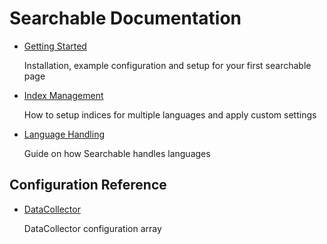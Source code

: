 # Searchable Documentation

* [Getting Started](getting-started.md)

    Installation, example configuration and setup for your first searchable page

* [Index Management](index-management.md)

    How to setup indices for multiple languages and apply custom settings

* [Language Handling](language-handling.md)

    Guide on how Searchable handles languages

## Configuration Reference

* [DataCollector](configuration/data-collector.md)

    DataCollector configuration array
